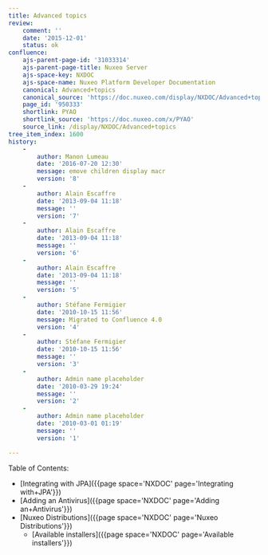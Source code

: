 ```yaml
---
title: Advanced topics
review:
    comment: ''
    date: '2015-12-01'
    status: ok
confluence:
    ajs-parent-page-id: '31033314'
    ajs-parent-page-title: Nuxeo Server
    ajs-space-key: NXDOC
    ajs-space-name: Nuxeo Platform Developer Documentation
    canonical: Advanced+topics
    canonical_source: 'https://doc.nuxeo.com/display/NXDOC/Advanced+topics'
    page_id: '950333'
    shortlink: PYAO
    shortlink_source: 'https://doc.nuxeo.com/x/PYAO'
    source_link: /display/NXDOC/Advanced+topics
tree_item_index: 1600
history:
    -
        author: Manon Lumeau
        date: '2016-07-20 12:30'
        message: emove children display macr
        version: '8'
    -
        author: Alain Escaffre
        date: '2013-09-04 11:18'
        message: ''
        version: '7'
    -
        author: Alain Escaffre
        date: '2013-09-04 11:18'
        message: ''
        version: '6'
    -
        author: Alain Escaffre
        date: '2013-09-04 11:18'
        message: ''
        version: '5'
    -
        author: Stéfane Fermigier
        date: '2010-10-15 11:56'
        message: Migrated to Confluence 4.0
        version: '4'
    -
        author: Stéfane Fermigier
        date: '2010-10-15 11:56'
        message: ''
        version: '3'
    -
        author: Admin name placeholder
        date: '2010-03-29 19:24'
        message: ''
        version: '2'
    -
        author: Admin name placeholder
        date: '2010-03-01 01:19'
        message: ''
        version: '1'

---
```

Table of Contents:

*   [Integrating with JPA]({{page space='NXDOC' page='Integrating with+JPA'}})
*   [Adding an Antivirus]({{page space='NXDOC' page='Adding an+Antivirus'}})
*   [Nuxeo Distributions]({{page space='NXDOC' page='Nuxeo Distributions'}})
    *   [Available installers]({{page space='NXDOC' page='Available installers'}})
